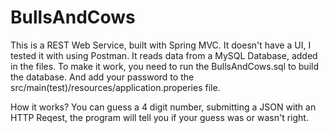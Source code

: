 # BullsAndCows

This is a REST Web Service, built with Spring MVC.
It doesn't have a UI, I tested it with using Postman.
It reads data from a MySQL Database, added in the files.
To make it work, you need to run the BullsAndCows.sql to build the database.
And add your password to the src/main(test)/resources/application.properies file.

How it works?
You can guess a 4 digit number, submitting a JSON with an HTTP Reqest,
the program will tell you if your guess was or wasn't right.
